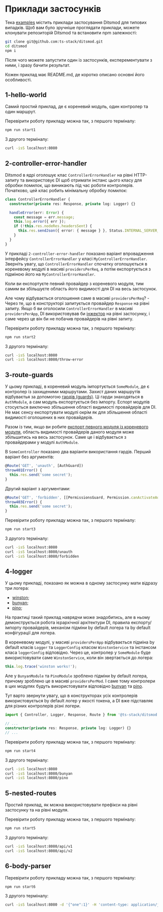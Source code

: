 # Приклади застосунків

Тека [examples][1] містить приклади застосування Ditsmod для типових випадків.
Щоб вам було зручніше проглядати приклади, можете клонувати репозиторій Ditsmod
та встановити npm залежності:

```bash
git clone git@github.com:ts-stack/ditsmod.git
cd ditsmod
npm i
```

Після чого можете запустити один із застосунків, експерементувати з ними,
і зразу бачити результат.

Кожен приклад має README.md, де коротко описано основні його особливості.

## 1-hello-world

Самий простий приклад, де є кореневий модуль, один контролер та один маршрут.

Перевірити роботу прикладу можна так, з першого терміналу:

```bash
npm run start1
```

З другого терміналу:

```bash
curl -isS localhost:8080
```

## 2-controller-error-handler

Ditsmod в ядрі оголошує клас `ControllerErrorHandler` на рівні HTTP-запиту та використовує DI щоб
отримати інстанс цього класу для обробки помилок, що виникають під час роботи контролерів.
Початково, цей клас робить мінімальну обробку помилок:

```ts
class ControllerErrorHandler {
  constructor(private res: Response, private log: Logger) {}

  handleError(err: Error) {
    const message = err.message;
    this.log.error({ err });
    if (!this.res.nodeRes.headersSent) {
      this.res.sendJson({ error: { message } }, Status.INTERNAL_SERVER_ERROR);
    }
  }
}
```

У прикладі `2-controller-error-handler` показано варіант впровадження інтерфейсу
`ControllerErrorHandler` у класі `MyControllerErrorHandler`. Зверніть увагу,
що `ControllerErrorHandler` спочатку оголошується в кореневому модулі в масиві `providersPerReq`,
а потім експортується з підміною його на `MyControllerErrorHandler`.

Коли ви експортуєте певний провайдер з кореневого модуля, тим самим ви збільшуєте область
його видимості для DI на весь застосунок.

Але чому відбувається оголошення саме в масиві `providersPerReq`? - Через те, що в конструкторі
запитується провайдер `Response` на рівні запиту. Якщо б ви оголосили `ControllerErrorHandler`
в масиві `providersPerApp`, DI використовував би [інжектор][2] на рівні застосунку, і саме через це
він би не побачив провайдерів на рівні запиту.

Перевірити роботу прикладу можна так, з першого терміналу:

```bash
npm run start2
```

З другого терміналу:

```bash
curl -isS localhost:8080
curl -isS localhost:8080/throw-error
```

## 3-route-guards

У цьому прикладі, в кореневий модуль імпортується `SomeModule`, де є контролер із захищеними
маршрутами. Захист даних маршрутів відбуваєтья за допомогою [гардів (guards)][4].
Ці гарди знаходяться в `AuthModule`, а сам модуль експортується без імпорту. Еспорт модулів
стосується виключно збільшення області видимості провайдерів для DI. Не має сенсу експортувати
модулі окрім як для збільшення області видимості оголошених в них провайдерів.

Разом із тим, якщо ви робите [експорт певного модуля із кореневого модуля][3], область видимості
провайдерів даного модуля може збільшитись на весь застосунок. Саме це і відбувається з
провайдерами у модулі `AuthModule`.

В `SomeController` показано два варіанти використання гардів. Перший варіант без аргументів:

```ts
@Route('GET', 'unauth', [AuthGuard])
throw401Error() {
  this.res.send('some secret');
}
```

Другий варіант з аргументами:

```ts
@Route('GET', 'forbidden', [[PermissionsGuard, Permission.canActivateAdministration]])
throw403Error() {
  this.res.send('some secret');
}
```

Перевірити роботу прикладу можна так, з першого терміналу:

```bash
npm run start3
```

З другого терміналу:

```bash
curl -isS localhost:8080
curl -isS localhost:8080/unauth
curl -isS localhost:8080/forbidden
```

## 4-logger

У цьому прикладі, показано як можна в одному застосунку мати відразу три логера:

- [winston][5];
- [bunyan][6];
- [pino][7];

На практиці такий приклад наврядчи може знадобитись, але в ньому демонструється робота
ієрархічної архітектури DI, правила експорту/імпорту провайдерів, механізм підміни by default
логера та by default конфігурації для логера.

В кореневому модулі, у масиві `providersPerApp` відбувається підміна by default класів
`Logger` та `LoggerConfig` класом `WinstonService` та інстансом класа `loggerConfig` відповідно.
Через це, контролер у `SomeModule` буде використовувати саме `WinstonService`, коли він звертається
до логера:

```ts
this.log.trace('winston works!');
```

Але у `BunyanModule` та `PinoModule` зроблено підміни by default логера, причому зроблено це в
масиві `providersPerMod`. І саме тому контролери в цих модулях будуть використовувати відповідно
[bunyan][6] та [pino][7].

Тут варто звернути увагу, що в конструкторах усіх контролерів використовується by default логер у
якості токена, а DI вже підставляє для різних контролерів різні логери.

```ts
import { Controller, Logger, Response, Route } from '@ts-stack/ditsmod';

// ...
constructor(private res: Response, private log: Logger) {}
// ...
```

Перевірити роботу прикладу можна так, з першого терміналу:

```bash
npm run start4
```

З другого терміналу:

```bash
curl -isS localhost:8080
curl -isS localhost:8080/bunyan
curl -isS localhost:8080/pino
```

## 5-nested-routes

Простий приклад, як можна використовувати префікси на рівні застосунку та на рівні модуля.

Перевірити роботу прикладу можна так, з першого терміналу:

```bash
npm run start5
```

З другого терміналу:

```bash
curl -isS localhost:8080/api/v1
curl -isS localhost:8080/api/v2
```

## 6-body-parser

Перевірити роботу прикладу можна так, з першого терміналу:

```bash
npm run start6
```

З другого терміналу:

```bash
curl -isS localhost:8080 -d '{"one":1}' -H 'content-type: application/json'
```

[1]: https://github.com/ts-stack/ditsmod/tree/master/examples
[2]: ./README.md#інжектори-di
[3]: ./README.md#експорт-провайдерів-із-кореневого-модуля
[4]: ./README.md#guards
[5]: https://github.com/winstonjs/winston
[6]: https://github.com/trentm/node-bunyan
[7]: https://github.com/pinojs/pino
